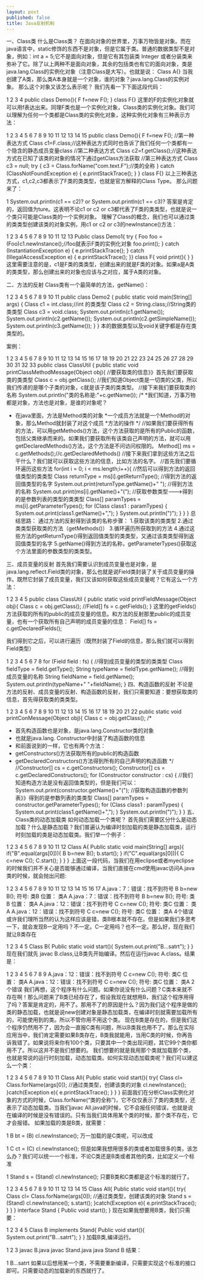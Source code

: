 ```yaml
---
layout: post
published: false
title: Java反射机制
---
```

一、Class类
什么是Class类？
在面向对象的世界里，万事万物皆是对象。而在java语言中，static修饰的东西不是对象，但是它属于类。普通的数据类型不是对象，例如：int a = 5;它不是面向对象，但是它有其包装类 Integer 或者分装类来弥补了它。除了以上两种不是面向对象，其余的包括类也有它的面向对象，类是java.lang.Class的实例化对象（注意Class是大写）。也就是说：
Class A{}
当我创建了A类，那么类A本身就是一个对象，谁的对象？java.lang.Class的实例对象。
那么这个对象又该怎么表示呢？
我们先看一下下面这段代码：

1
2
3
4
public class Demo(){
F f=new F();
}
class F{}
这里的F的实例化对象就可以用f表达出来。同理F类也是一个实例化对象，Class类的实例化对象。我们可以理解为任何一个类都是Class类的实例化对象，这种实例化对象有三种表示方法：

1
2
3
4
5
6
7
8
9
10
11
12
13
14
15
public class Demo(){
F f=new F();
//第一种表达方式
Class c1=F.class;//这种表达方式同时也告诉了我们任何一个类都有一个隐含的静态成员变量class
//第二种表达方式
Class c2=f.getClass();//这种表达方式在已知了该类的对象的情况下通过getClass方法获取
//第三种表达方式
Class c3 = null;
try {
c3 = Class.forName("com.text.F");//类的全称
} catch (ClassNotFoundException e) {
e.printStackTrace();
}
}
class F{}
以上三种表达方式，c1,c2,c3都表示了F类的类类型，也就是官方解释的Class Type。
那么问题来了：

1
System.out.println(c1 == c2)?  or  System.out.println(c1 == c3)?
答案是肯定的，返回值为ture。这表明不论c1 or c2 or c3都代表了F类的类类型，也就是说一个类只可能是Class类的一个实例对象。
理解了Class的概念，我们也可以通过类的类类型创建该类的对象实例，用c1 or c2 or c3的newInstance()方法：

1
2
3
4
5
6
7
8
9
10
11
12
13
Public class Demo1{
try {
Foo foo = (Foo)c1.newInstance();//foo就表示F类的实例化对象
foo.print();
} catch (InstantiationException e) {
e.printStackTrace();
} catch (IllegalAccessException e) {
e.printStackTrace();
}}
class F{
void print(){
}
}
这里需要注意的是，c1是F类的类类型，创建出来的就是F类的对象。如果a是A类的类类型，那么创建出来的对象也应该与之对应，属于A类的对象。

二、方法的反射
Class类有一个最简单的方法，getName()：

1
2
3
4
5
6
7
8
9
10
11
public class Demo2 {
public static void main(String[] args) {
Class c1 = int.class;//int 的类类型
Class c2 = String.class;//String类的类类型
Class c3 = void.class;
System.out.println(c1.getName());
System.out.println(c2.getName());
System.out.println(c2.getSimpleName());
System.out.println(c3.getName());
}
}
本的数据类型以及void关键字都是存在类类型的。

案例：

1
2
3
4
5
6
7
8
9
10
11
12
13
14
15
16
17
18
19
20
21
22
23
24
25
26
27
28
29
30
31
32
33
public class ClassUtil {
public static void printClassMethodMessage(Object obj){
//要获取类的信息》》首先我们要获取类的类类型
Class c = obj.getClass();
//我们知道Object类是一切类的父类，所以我们传递的是哪个子类的对象，c就是该子类的类类型。
//接下来我们要获取类的名称
System.out.println("类的名称是:"+c.getName());
/*
*我们知道，万事万物都是对象，方法也是对象，是谁的对象呢？
* 在java里面，方法是Method类的对象
*一个成员方法就是一个Method的对象，那么Method就封装了对这个成员
*方法的操作
*/
//如果我们要获得所有的方法，可以用getMethods()方法，这个方法获取的是所有的Public的函数，包括父类继承而来的。如果我们要获取所有该类自己声明的方法，就可以用getDeclaredMethods()方法，这个方法是不问访问权限的。
Method[] ms = c.getMethods();//c.getDeclaredMethods()
//接下来我们拿到这些方法之后干什么？我们就可以获取这些方法的信息，比如方法的名字。
//首先我们要循环遍历这些方法
for(int i = 0; i < ms.length;i++){
//然后可以得到方法的返回值类型的类类型
Class returnType = ms[i].getReturnType();
//得到方法的返回值类型的名字
System.out.print(returnType.getName()+" ");
//得到方法的名称
System.out.print(ms[i].getName()+"(");
//获取参数类型--->得到的是参数列表的类型的类类型
Class[] paramTypes = ms[i].getParameterTypes();
for (Class class1 : paramTypes) {
System.out.print(class1.getName()+",");
}
System.out.println(")");
}
}
}
总结思路：
通过方法的反射得到该类的名称步骤：
1.获取该类的类类型
2.通过类类型获取类的方法（getMethods()）
3.循环遍历所获取到的方法
4.通过这些方法的getReturnType()得到返回值类型的类类型，又通过该类类型得到返回值类型的名字
5.getName()得到方法的名称，getParameterTypes()获取这个方法里面的参数类型的类类型。

三、成员变量的反射
首先我们需要认识到成员变量也是对象，是java.lang.reflect.Field类的对象，那么也就是说Field类封装了关于成员变量的操作。既然它封装了成员变量，我们又该如何获取这些成员变量呢？它有这么一个方法：

1
2
3
4
5
public class ClassUtil {
public static void printFieldMessage(Object obj){
Class c = obj.getClass();
//Field[] fs = c.getFields();
}
这里的getFields()方法获取的所有的public的成员变量的信息。和方法的反射那里public的成员变量，也有一个获取所有自己声明的成员变量的信息：
Field[] fs = c.getDeclaredFields();

我们得到它之后，可以进行遍历（既然封装了Field的信息，那么我们就可以得到Field类型）

1
2
3
4
5
6
7
8
for (Field field : fs) {
//得到成员变量的类型的类类型
Class fieldType = field.getType();
String typeName = fieldType.getName();
//得到成员变量的名称
String fieldName = field.getName();
System.out.println(typeName+" "+fieldName);
}
四、构造函数的反射
不论是方法的反射、成员变量的反射、构造函数的反射，我们只需要知道：要想获取类的信息，首先得获取类的类类型。

1
2
3
4
5
6
7
8
9
10
11
12
13
14
15
16
17
18
19
20
21
22
public static void printConMessage(Object obj){
Class c = obj.getClass();
/*
* 首先构造函数也是对象，是java.lang.Constructor类的对象
* 也就是java.lang. Constructor中封装了构造函数的信息
* 和前面说到的一样，它也有两个方法：
* getConstructors()方法获取所有的public的构造函数
* getDeclaredConstructors()方法得到所有的自己声明的构造函数
*/
//Constructor[] cs = c.getConstructors();
Constructor[] cs = c.getDeclaredConstructors();
for (Constructor constructor : cs) {
//我们知道构造方法是没有返回值类型的，但是我们可以：
System.out.print(constructor.getName()+"(");
//获取构造函数的参数列表》》得到的是参数列表的类类型
Class[] paramTypes = constructor.getParameterTypes();
for (Class class1 : paramTypes) {
System.out.print(class1.getName()+",");
}
System.out.println(")");
}
}
五、Class类的动态加载类
如何动态加载一个类呢？
首先我们需要区分什么是动态加载？什么是静态加载？我们普遍认为编译时刻加载的类是静态加载类，运行时刻加载的类是动态加载类。我们举一个例子：

1
2
3
4
5
6
7
8
9
10
11
12
Class A{
Public static void main(String[] args){
if("B".equal(args[0])){
B b=new B();
b.start();
}
if("C".equal(args[0])){
C c=new C();
C.start();
}
}
}
上面这一段代码，当我们在用eclipse或者myeclipse的时候我们并不关心是否能够通过编译，当我们直接在cmd使用javac访问A.java类的时候，就会抛出问题:

1
2
3
4
5
6
7
8
9
10
11
12
13
14
15
16
17
A.java：7：错误：找不到符号
B b=new B();
符号:  类B
位置： 类A
A.java：7：错误：找不到符号
B b=new B();
符号:  类B
位置： 类A
A.java：12：错误：找不到符号
C c=new C();
符号:  类C
位置： 类A
A.java：12：错误：找不到符号
C c=new C();
符号:  类C
位置： 类A
4个错误
或许我们理所当然的认为这样应该是错，类B根本就不存在。但是如果我们多思考一下，就会发现B一定用吗？不一定。C一定用吗？也不一定。那么好，现在我们就让B类存在

1
2
3
4
5
Class B{
Public static void start(){
System.out.print("B...satrt");
}
}
现在我们就先 javac B.class,让B类先开始编译。然后在运行javac A.class。结果是：

1
2
3
4
5
6
7
8
9
A.java：12：错误：找不到符号
C c=new C();
符号:  类C
位置： 类A
A.java：12：错误：找不到符号
C c=new C();
符号:  类C
位置： 类A
2个错误
我们再想，这个程序有什么问题。如果你说没有什么问题？C类本来就不存在啊！那么问题来了B类已经存在了，假设我现在就想用B，我们这个程序用得了吗？答案是肯定的，用不了。那用不了的原因是什么？因为我们这个程序是做的类的静态加载，也就是说new创建对象是静态加载类，在编译时刻就需要加载所有的，可能使用到的类。所以不管你用不用这个类。
现在B类是存在的，但是我们这个程序仍然用不了，因为会一直报C类有问题，所以B类我也用不了。那么在实际应用当中，我们肯定需要如果B类存在，B类我就能用，当用C类的时候，你再告诉我错了。如果说将来你有100个类，只要其中一个类出现问题，其它99个类你都用不了。所以这并不是我们想要的。
我们想要的就是我用那个类就加载那个类，也就是常说的运行时刻加载，动态加载类。如何实现动态加载类呢？我们可以建这么一个类：

1
2
3
4
5
6
7
8
9
10
11
Class All{
Public static void start(){
try{
Class cl= Class.forName(args[0]);
//通过类类型，创建该类的对象
cl.newInstance();
}catch(Exception e){
e.printStackTrace();
}
}
}
前面我们在分析Class实例化对象的方式的时候，Class.forName(“类的全称”)，它不仅仅表示了类的类类型，还表示了动态加载类。当我们javac All.java的时候，它不会报任何错误，也就是说在编译的时候是没有错误的。只有当我们具体用某个类的时候，那个类不存在，它才会报错。
如果加载的类是B类，就需要：

1
B bt = (B) cl.newInstance();
万一加载的是C类呢，可以改成

1
C ct = (C) cl.newInstance();
但是如果我想用很多的类或者加载很多的类，该怎么办？我们可以统一一个标准，不论C类还是B类或者其他的类，比如定义一个标准

1
Stand s = (Stand) cl.newInstance();
只要B类和C类都是这个标准的就行了。

1
2
3
4
5
6
7
8
9
10
11
12
13
14
15
Class All{
Public static void start(){
try{
Class cl= Class.forName(args[0]);
//通过类类型，创建该类的对象
Stand s = (Stand) cl.newInstance();
s.start();
}catch(Exception e){
e.printStackTrace();
}
}
}
interface Stand {
Public void start();
}
现在如果我想要用B类，我们只需要：

1
2
3
4
5
Class B implements Stand{
Public void start(){
System.out.print("B...satrt");
}
}
加载B类,编译运行。

1
2
3
javac B.java
javac Stand.java
java Stand B
结果：

1
B...satrt
如果以后想用某一个类，不需要重新编译，只需要实现这个标准的接口即可。只需要动态的加载新的东西就行了。


